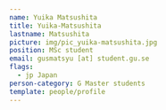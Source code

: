 ```yaml
---
name: Yuika Matsushita
title: Yuika-Matsushita
lastname: Matsushita
picture: img/pic_yuika-matsushita.jpg
position: MSc student
email: gusmatsyu [at] student.gu.se
flags:
  - jp Japan
person-category: G Master students
template: people/profile
---
```

